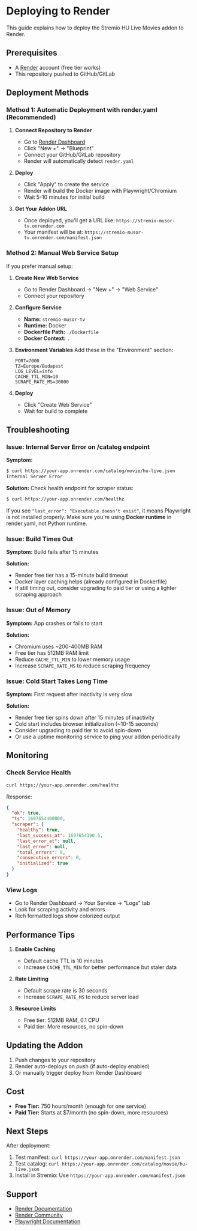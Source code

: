 # Deploying to Render

This guide explains how to deploy the Stremio HU Live Movies addon to Render.

## Prerequisites

- A [Render](https://render.com) account (free tier works)
- This repository pushed to GitHub/GitLab

## Deployment Methods

### Method 1: Automatic Deployment with render.yaml (Recommended)

1. **Connect Repository to Render**
   - Go to [Render Dashboard](https://dashboard.render.com)
   - Click "New +" → "Blueprint"
   - Connect your GitHub/GitLab repository
   - Render will automatically detect `render.yaml`

2. **Deploy**
   - Click "Apply" to create the service
   - Render will build the Docker image with Playwright/Chromium
   - Wait 5-10 minutes for initial build

3. **Get Your Addon URL**
   - Once deployed, you'll get a URL like: `https://stremio-musor-tv.onrender.com`
   - Your manifest will be at: `https://stremio-musor-tv.onrender.com/manifest.json`

### Method 2: Manual Web Service Setup

If you prefer manual setup:

1. **Create New Web Service**
   - Go to Render Dashboard → "New +" → "Web Service"
   - Connect your repository

2. **Configure Service**
   - **Name:** `stremio-musor-tv`
   - **Runtime:** Docker
   - **Dockerfile Path:** `./Dockerfile`
   - **Docker Context:** `.`

3. **Environment Variables**
   Add these in the "Environment" section:
   ```
   PORT=7000
   TZ=Europe/Budapest
   LOG_LEVEL=info
   CACHE_TTL_MIN=10
   SCRAPE_RATE_MS=30000
   ```

4. **Deploy**
   - Click "Create Web Service"
   - Wait for build to complete

## Troubleshooting

### Issue: Internal Server Error on /catalog endpoint

**Symptom:** 
```bash
$ curl https://your-app.onrender.com/catalog/movie/hu-live.json
Internal Server Error
```

**Solution:** Check health endpoint for scraper status:
```bash
$ curl https://your-app.onrender.com/healthz
```

If you see `"last_error": "Executable doesn't exist"`, it means Playwright is not installed properly. Make sure you're using **Docker runtime** in render.yaml, not Python runtime.

### Issue: Build Times Out

**Symptom:** Build fails after 15 minutes

**Solution:** 
- Render free tier has a 15-minute build timeout
- Docker layer caching helps (already configured in Dockerfile)
- If still timing out, consider upgrading to paid tier or using a lighter scraping approach

### Issue: Out of Memory

**Symptom:** App crashes or fails to start

**Solution:**
- Chromium uses ~200-400MB RAM
- Free tier has 512MB RAM limit
- Reduce `CACHE_TTL_MIN` to lower memory usage
- Increase `SCRAPE_RATE_MS` to reduce scraping frequency

### Issue: Cold Start Takes Long Time

**Symptom:** First request after inactivity is very slow

**Solution:**
- Render free tier spins down after 15 minutes of inactivity
- Cold start includes browser initialization (~10-15 seconds)
- Consider upgrading to paid tier to avoid spin-down
- Or use a uptime monitoring service to ping your addon periodically

## Monitoring

### Check Service Health
```bash
curl https://your-app.onrender.com/healthz
```

Response:
```json
{
  "ok": true,
  "ts": 1697654400000,
  "scraper": {
    "healthy": true,
    "last_success_at": 1697654390.5,
    "last_error_at": null,
    "last_error": null,
    "total_errors": 0,
    "consecutive_errors": 0,
    "initialized": true
  }
}
```

### View Logs
- Go to Render Dashboard → Your Service → "Logs" tab
- Look for scraping activity and errors
- Rich formatted logs show colorized output

## Performance Tips

1. **Enable Caching**
   - Default cache TTL is 10 minutes
   - Increase `CACHE_TTL_MIN` for better performance but staler data

2. **Rate Limiting**
   - Default scrape rate is 30 seconds
   - Increase `SCRAPE_RATE_MS` to reduce server load

3. **Resource Limits**
   - Free tier: 512MB RAM, 0.1 CPU
   - Paid tier: More resources, no spin-down

## Updating the Addon

1. Push changes to your repository
2. Render auto-deploys on push (if auto-deploy enabled)
3. Or manually trigger deploy from Render Dashboard

## Cost

- **Free Tier:** 750 hours/month (enough for one service)
- **Paid Tier:** Starts at $7/month (no spin-down, more resources)

## Next Steps

After deployment:
1. Test manifest: `curl https://your-app.onrender.com/manifest.json`
2. Test catalog: `curl https://your-app.onrender.com/catalog/movie/hu-live.json`
3. Install in Stremio: Use `https://your-app.onrender.com/manifest.json`

## Support

- [Render Documentation](https://render.com/docs)
- [Render Community](https://community.render.com)
- [Playwright Documentation](https://playwright.dev/python/)
